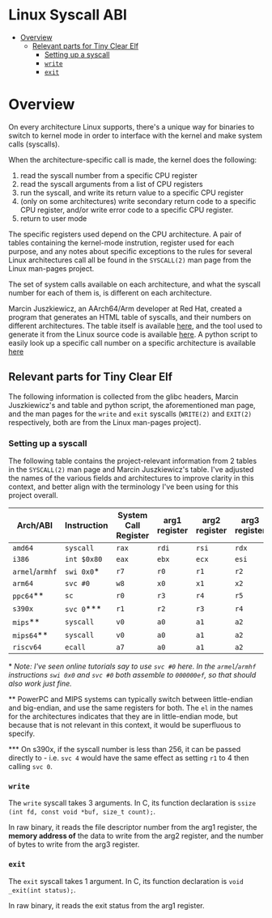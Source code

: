 # Linux Syscall ABI
<!-- vim: set et ai nowrap: -->

<!-- vim-markdown-toc GFM -->

* [Overview](#overview)
  * [Relevant parts for Tiny Clear Elf](#relevant-parts-for-tiny-clear-elf)
    * [Setting up a syscall](#setting-up-a-syscall)
    * [`write`](#write)
    * [`exit`](#exit)

<!-- vim-markdown-toc -->


# Overview

On every architecture Linux supports, there's a unique way for binaries to switch to kernel mode in order to interface with the kernel and make system calls (syscalls).

When the architecture-specific call is made, the kernel does the following:
  1. read the syscall number from a specific CPU register
  2. read the syscall arguments from a list of CPU registers
  3. run the syscall, and write its return value to a specific CPU register
  4. (only on some architectures) write secondary return code to a specific CPU register, and/or write error code to a specific CPU register.
  5. return to user mode

The specific registers used depend on the CPU architecture.
A pair of tables containing the kernel-mode instrution, register used for each purpose, and any notes about specific exceptions to the rules for several Linux architectures call all be found in the `SYSCALL(2)` man page from the Linux man-pages project.

The set of system calls available on each architecture, and what the syscall number for each of them is, is different on each architecture.

Marcin Juszkiewicz, an AArch64/Arm developer at Red Hat, created a program that generates an HTML table of syscalls, and their numbers on different architectures. The table itself is available [here](https://marcin.juszkiewicz.com.pl/download/tables/syscalls.html), and the tool used to generate it from the Linux source code is available [here](https://github.com/hrw/syscalls-table). A python script to easily look up a specific call number on a specific architecture is available [here](https://github.com/hrw/python-syscalls)

## Relevant parts for Tiny Clear Elf

The following information is collected from the glibc headers, Marcin Juszkiewicz's and table and python script, the aforementioned man page, and the man pages for the `write` and `exit` syscalls (`WRITE(2)` and `EXIT(2)` respectively, both are from the Linux man-pages project).

### Setting up a syscall

The following table contains the project-relevant information from 2 tables in the `SYSCALL(2)` man page and Marcin Juszkiewicz's table.
I've adjusted the names of the various fields and architectures to improve clarity in this context, and better align with the terminology I've been using for this project overall.

| **Arch/ABI**    | **Instruction** | **System Call Register** | **arg1 register** | **arg2 register** | **arg3 register** | **`write` call** | **`exit` call** |
|-----------------|-----------------|--------------------------|-------------------|-------------------|-------------------|------------------|-----------------|
| `amd64`         | `syscall`       | `rax`                    | `rdi`             | `rsi`             | `rdx`             | `1`              | `60`            |
| `i386`          | `int $0x80`     | `eax`                    | `ebx`             | `ecx`             | `esi`             | `4`              | `1`             |
| `armel`/`armhf` | `swi 0x0`\*     | `r7`                     | `r0`              | `r1`              | `r2`              | `4`              | `1`             |
| `arm64`         | `svc #0`        | `w8`                     | `x0`              | `x1`              | `x2`              | `64`             | `93`            |
| `ppc64`\*\*     | `sc`            | `r0`                     | `r3`              | `r4`              | `r5`              | `4`              | `1`             |
| `s390x`         | `svc 0`\*\*\*   | `r1`                     | `r2`              | `r3`              | `r4`              | `4`              | `1`             |
| `mips`\*\*      | `syscall`       | `v0`                     | `a0`              | `a1`              | `a2`              | `4004`           | `4001`          |
| `mips64`\*\*    | `syscall`       | `v0`                     | `a0`              | `a1`              | `a2`              | `5001`           | `5058`          |
| `riscv64`       | `ecall`         | `a7`                     | `a0`              | `a1`              | `a2`              | `64`             | `93`            |

\* *Note: I've seen online tutorials say to use `svc #0` here. In the `armel`/`armhf` instructions `swi 0x0` and `svc #0` both assemble to `000000ef`, so that should also work just fine.*

\*\* PowerPC and MIPS systems can typically switch between little-endian and big-endian, and use the same registers for both. The `el` in the names for the architectures indicates that they are in little-endian mode, but because that
is not relevant in this context, it would be superfluous to specify.

\*\*\* On s390x, if the syscall number is less than 256, it can be passed directly to - i.e. `svc 4` would have the same effect as setting `r1` to 4 then calling `svc 0`.

### `write`

The `write` syscall takes 3 arguments. In C, its function declaration is `ssize (int fd, const void *buf, size_t count);`.

In raw binary, it reads the file descriptor number from the arg1 register, the **memory address of** the data to write from the arg2 register, and the number of bytes to write from the arg3 register.

### `exit`

The `exit` syscall takes 1 argument. In C, its function declaration is `void _exit(int status);`.

In raw binary, it reads the exit status from the arg1 register.
